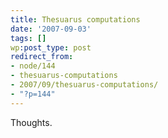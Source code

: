 ```yaml
---
title: Thesuarus computations
date: '2007-09-03'
tags: []
wp:post_type: post
redirect_from:
- node/144
- thesuarus-computations
- 2007/09/thesuarus-computations/
- "?p=144"
---
```


Thoughts.
